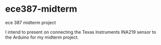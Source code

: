 # ece387-midterm
ece 387 midterm project

I intend to present on connecting the Texas Instruments INA219 sensor to the Arduino for my midterm project.